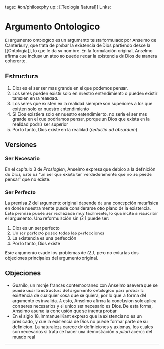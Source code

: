 tags:: #on/philosophy
up:: [[Teologia Natural]]
Links: 
# Argumento Ontologico
El argumento ontologico es un argumento teista formulado por Anselmo de Canterbury, que trata de probar la existencia de Dios partiendo desde la [[Ontologia]], lo que le da su nombre. En la formulación original, Anselmo afirma que incluso un ateo no puede negar la existencia de Dios de manera coherente.

## Estructura
1. Dios es el ser ser mas grande en el que podemos pensar.  
2. Los seres pueden existir solo en nuestro entendimiento o pueden existir tambien en la realidad.  
3. Los seres que existen en la realidad siempre son superiores a los que existen solo en nuestro entendimiento
4. Si Dios existiera solo en nuestro entendimiento, no seria el ser mas grande en el que podriamos pensar, porque un Dios que exista en la realidad podría ser superior
5. Por lo tanto, Dios existe en la realidad (*reductio ad absurdum*)
## Versiones
### Ser Necesario
En el capítulo 3 de *Proslogion*, Anselmo expresa que debido a la definición de Dios, este es "un ser que existe tan verdaderamente que no se puede pensar" que no existe.

### Ser Perfecto
La premisa *2* del argumento original depende de una concepción metafísica en donde nuestra mente puede considerarse otro plano de la existencia. Esta premisa puede ser rechazada muy facilmente, lo que incita a reescribir el argumento. Una reformulación sin *(2.)* puede ser:
1. Dios es un ser perfecto
2. Un ser perfecto posee todas las perfecciones
3. La existencia es una perfección
4. Por lo tanto, Dios existe

Este argumento evade los problemas de *(2.)*, pero no evita las dos objeciones principales del argumento original.
## Objeciones
- Guanilo, un monje frances contemporaneo con Anselmo asevera que se puede usar la estructura del argumento ontologico para probar la existencia de cualquier cosa que se quiera, por lo que la forma del argumento es invalida. A esto, Anselmo afirma la conclusion solo aplica con seres necesarios y el unico ser necesario es Dios. De esta forma, Anselmo asume la conclusión que se intenta probar
- En el siglo 18, Immanuel Kant expreso que la existencia no es un predicado, y que la existencia de Dios no puede formar parte de su definicion. La naturaleza carece de definiciones y axiomas, los cuales son necesarios si trata de hacer una demostración *a priori* acerca del mundo real
___
